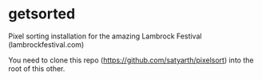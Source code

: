 # getsorted
Pixel sorting installation for the amazing Lambrock Festival (lambrockfestival.com)

You need to clone this repo (https://github.com/satyarth/pixelsort) into the root of this other.
